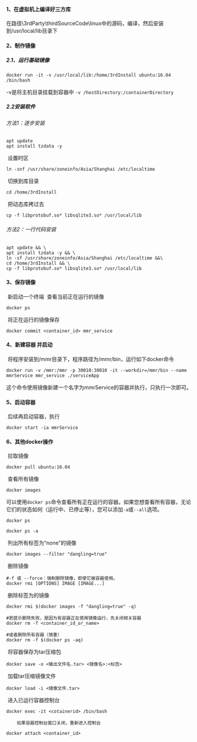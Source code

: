 #### 1、在虚拟机上编译好三方库

​		在路径\3rdParty\thirdSourceCode\linux中的源码，编译，然后安装到/usr/local/lib目录下

#### 2、制作镜像

##### 2.1、运行基础镜像

```shell
docker run -it -v /usr/local/lib:/home/3rdInstall ubuntu:16.04 /bin/bash
```

-v是将主机目录挂载到容器中 `-v /hostDirectory:/containerDirectory`

##### 2.2安装软件

###### 	方法1：逐步安装

```shell
apt update
apt install tzdata -y
```

​		设置时区

```shell
ln -snf /usr/share/zoneinfo/Asia/Shanghai /etc/localtime
```

​		切换到库目录

```shell
cd /home/3rdInstall
```

​		把动态库拷过去

```shell
cp -f libprotobuf.so* libsqlite3.so* /usr/local/lib
```

###### 	方法2：一行代码安装

```shell
apt update && \
apt install tzdata -y && \
ln -sf /usr/share/zoneinfo/Asia/Shanghai /etc/localtime &&\
cd /home/3rdInstall && \
cp -f libprotobuf.so* libsqlite3.so* /usr/local/lib
```

#### 3、保存镜像

​		新启动一个终端
​		查看当前正在运行的镜像	

```shell
docker ps
```

​		将正在运行的镜像保存

```shell
docker commit <container_id> mmr_service
```

#### 4、新建容器 并启动

​		将程序安装到/mmr目录下，程序路径为/mmr/bin，运行如下docker命令

```shell
docker run -v /mmr:/mmr -p 30010:30010 -it --workdir=/mmr/bin --name mmrService mmr_service ./serviceApp 
```

​		这个命令使用镜像新建一个名字为mmrService的容器并执行，只执行一次即可。

#### 5、启动容器

​		后续再启动容器，执行

```shell
docker start -ia mmrService
```

#### 6、其他docker操作

​		拉取镜像

```shell
docker pull ubuntu:16.04
```

​		查看所有镜像

```shell
docker images
```

​		可以使用`docker ps`命令查看所有正在运行的容器。如果您想查看所有容器，无论它们的状态如何（运行中、已停止等），您可以添加`-a`或`--all`选项。

```shell
docker ps

docker ps -a
```

​		列出所有标签为“none”的镜像

```shell
docker images --filter "dangling=true"
```

​		删除镜像

```shell
#-f 或 --force：强制删除镜像，即使它被容器使用。
docker rmi [OPTIONS] IMAGE [IMAGE...]
```

​		删除标签为<none>的镜像

```shell
docker rmi $(docker images -f "dangling=true" -q)

#若提示删除失败，是因为有容器正在使用镜像运行，先关闭相关容器
docker rm -f <container_id_or_name>

#或者删除所有容器（慎重）
docker rm -f $(docker ps -aq)
```

​		将容器保存为tar压缩包

```shell
docker save -o <输出文件名.tar> <镜像名>:<标签>
```

​		加载tar压缩镜像文件

```shell
docker load -i <镜像文件.tar>
```

​		进入已运行容器控制台

```shell
docker exec -it <cotainerid> /bin/bash
```

 		如果容器控制台窗口关闭，重新进入控制台

```shell
docker attach <container_id>
```

